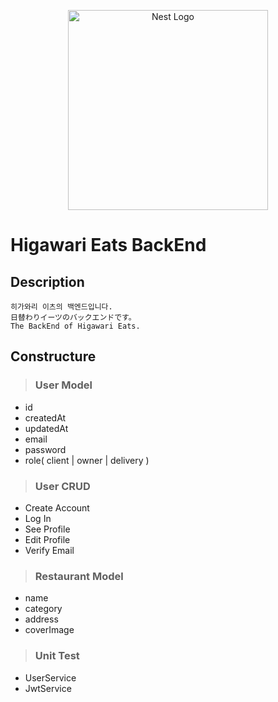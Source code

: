<p align="center">
  <a href="http://nestjs.com/" target="blank"><img src="https://nestjs.com/img/logo_text.svg" width="320" alt="Nest Logo" /></a>
</p>

# Higawari Eats BackEnd

## Description
```
히가와리 이츠의 백엔드입니다. 
日替わりイーツのバックエンドです。
The BackEnd of Higawari Eats.
```
## Constructure
> ### User Model
  - id
  - createdAt
  - updatedAt
  - email
  - password
  - role( client | owner | delivery )

> ### User CRUD
  - Create Account
  - Log In
  - See Profile
  - Edit Profile
  - Verify Email

> ### Restaurant Model
  - name
  - category
  - address
  - coverImage

> ### Unit Test
  - UserService
  - JwtService